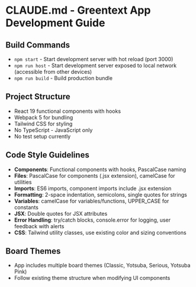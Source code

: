 # CLAUDE.md - Greentext App Development Guide

## Build Commands
- `npm start` - Start development server with hot reload (port 3000)
- `npm run host` - Start development server exposed to local network (accessible from other devices)
- `npm run build` - Build production bundle

## Project Structure
- React 19 functional components with hooks
- Webpack 5 for bundling
- Tailwind CSS for styling
- No TypeScript - JavaScript only
- No test setup currently

## Code Style Guidelines
- **Components**: Functional components with hooks, PascalCase naming
- **Files**: PascalCase for components (.jsx extension), camelCase for utilities
- **Imports**: ES6 imports, component imports include .jsx extension
- **Formatting**: 2-space indentation, semicolons, single quotes for strings
- **Variables**: camelCase for variables/functions, UPPER_CASE for constants
- **JSX**: Double quotes for JSX attributes
- **Error Handling**: try/catch blocks, console.error for logging, user feedback with alerts
- **CSS**: Tailwind utility classes, use existing color and sizing conventions

## Board Themes
- App includes multiple board themes (Classic, Yotsuba, Serious, Yotsuba Pink)
- Follow existing theme structure when modifying UI components